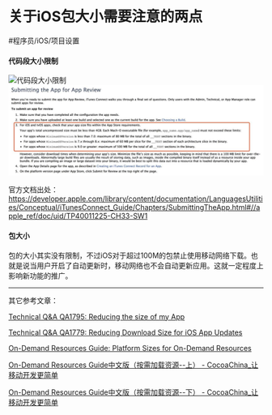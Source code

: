 # 关于iOS包大小需要注意的两点
#程序员/iOS/项目设置

#### 代码段大小限制

![代码段大小限制](http://upload-images.jianshu.io/upload_images/2043160-e5e529a356843378.png?imageMogr2/auto-orient/strip%7CimageView2/2/w/1240)
![](%E5%85%B3%E4%BA%8EiOS%E5%8C%85%E5%A4%A7%E5%B0%8F%E9%9C%80%E8%A6%81%E6%B3%A8%E6%84%8F%E7%9A%84%E4%B8%A4%E7%82%B9/2043160-e5e529a356843378.png.jpeg)


官方文档出处：
https://developer.apple.com/library/content/documentation/LanguagesUtilities/Conceptual/iTunesConnect_Guide/Chapters/SubmittingTheApp.html#//apple_ref/doc/uid/TP40011225-CH33-SW1

#### 包大小
包的大小其实没有限制，不过iOS对于超过100M的包禁止使用移动网络下载。也就是说当用户开启了自动更新时，移动网络也不会自动更新应用。这就一定程度上影响新功能的推广。




- - - -
其它参考文章：

[Technical Q&A QA1795: Reducing the size of my App](https://developer.apple.com/library/content/qa/qa1795/_index.html)

[Technical Q&A QA1779: Reducing Download Size for iOS App Updates](https://developer.apple.com/library/content/qa/qa1779/_index.html)

[On-Demand Resources Guide: Platform Sizes for On-Demand Resources](https://developer.apple.com/library/content/documentation/FileManagement/Conceptual/On_Demand_Resources_Guide/PlatformSizesforOn-DemandResources.html#//apple_ref/doc/uid/TP40015083-CH23-SW1)

[On-Demand Resources Guide中文版（按需加载资源--上） - CocoaChina_让移动开发更简单](http://www.cocoachina.com/ios/20150615/12155.html)

[On-Demand Resources Guide中文版（按需加载资源--下） - CocoaChina_让移动开发更简单](http://www.cocoachina.com/ios/20150615/12152.html)